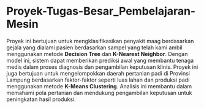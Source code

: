 # Proyek-Tugas-Besar_Pembelajaran-Mesin
Proyek ini bertujuan untuk mengklasifikasikan penyakit maag berdasarkan gejala yang dialami pasien berdasarkan sampel yang telah kami ambil menggunakan metode **Decision Tree** dan **K-Nearest Neighbor**. Dengan model ini, sistem dapat memberikan prediksi awal yang membantu tenaga medis dalam proses diagnosis dan pengambilan keputusan klinis. Proyek ini juga bertujuan untuk mengelompokkan daerah pertanian padi di Provinsi Lampung berdasarkan faktor-faktor seperti luas lahan dan produksi padi menggunakan metode **K-Means Clustering**. Analisis ini membantu dalam memahami pola pertanian dan mendukung pengambilan keputusan untuk peningkatan hasil produksi.
